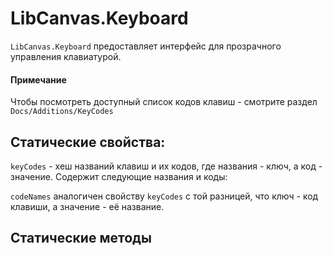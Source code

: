 LibCanvas.Keyboard
==================

`LibCanvas.Keyboard` предоставляет интерфейс для прозрачного управления клавиатурой.

#### Примечание

Чтобы посмотреть доступный список кодов клавиш - смотрите раздел `Docs/Additions/KeyCodes`

## Статические свойства:

`keyCodes` - хеш названий клавиш и их кодов, где названия - ключ, а код - значение. Содержит следующие названия и коды:

`codeNames` аналогичен свойству `keyCodes` с той разницей, что ключ - код клавиши, а значение - её название.

## Статические методы